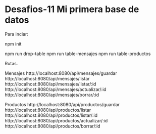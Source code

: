 # Desafios-11  Mi primera base de datos 

Para  inciar:

npm init

npm run drop-table
npm run table-mensajes
npm run table-productos 


Rutas.

Mensajes
 http://localhost:8080/api/mensajes/guardar
 http://localhost:8080/api/mensajes/listar
 http://localhost:8080/api/mensajes/listar/:id
 http://localhost:8080/api/mensajes/actualizar/:id
 http://localhost:8080/api/mensajes/borrar/:id

Productos
http://localhost:8080/api/productos/guardar
http://localhost:8080/api/productos/listar
http://localhost:8080/api/productos/listar/:id
http://localhost:8080/api/productos/actualizar/:id
http://localhost:8080/api/productos/borrar/:id



